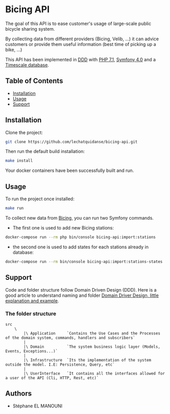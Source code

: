 # Bicing API

The goal of this API is to ease customer's usage of large-scale public bicycle sharing system.

By collecting data from different providers (Bicing, Velib, ...) it can advice customers or provide them useful information (best time of picking up a bike, ...)

This API has been implemented in [DDD][wiki-DDD] with [PHP 7.1][PHP], [Symfony 4.0][symfony] and a [Timescale database][timescale].


## Table of Contents

- [Installation](#installation)
- [Usage](#usage)
- [Support](#support)

## Installation

Clone the project:
```bash
git clone https://github.com/lechatquidanse/bicing-api.git
```

Then run the default build installation:

```bash
make install
```

Your docker containers have been successfully built and run.


## Usage

To run the project once installed:

```bash
make run
```

To collect new data from [Bicing][Bicing], you can run two Symfony commands.

- The first one is used to add new Bicing stations:
```bash
docker-compose run --rm php bin/console bicing-api:import:stations
```

- the second one is used to add states for each stations already in database:
```bash
docker-compose run --rm bin/console bicing-api:import:stations-states
```


## Support

Code and folder structure follow Domain Driven Design (DDD).
Here is a good article to understand naming and folder [Domain Driver Design, little explanation and example](https://jorgearco.com/ddd-with-symfony/).

### The folder structure

    src
        \
            |\ Application     `Contains the Use Cases and the Processes of the domain system, commands, handlers and subscribers`
            |
            |\ Domain          `The system business logic layer (Models, Events, Exceptions...)`
            |
            |\ Infrastructure  `Its the implementation of the system outside the model. I.E: Persistence, Query, etc`
            |
            |\ UserInterface   `It contains all the interfaces allowed for a user of the API (Cli, HTTP, Rest, etc)`



[wiki-DDD]: https://en.wikipedia.org/wiki/Domain-driven_design
[PHP]: http://php.net/
[symfony]: http://symfony.com/
[timescale]: http://www.timescale.com/
[Bicing]: https://www.bicing.cat/

Authors
-------

* Stéphane EL MANOUNI
